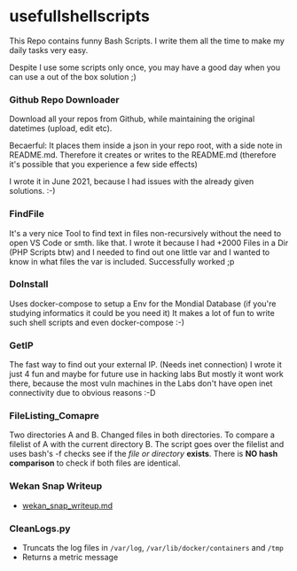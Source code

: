 # usefullshellscripts
This Repo contains funny Bash Scripts. I write them all the time to make my daily tasks very easy. 

Despite I use some scripts only once, you may have a good day when you can use a out of the box solution ;)

### Github Repo Downloader
Download all your repos from Github, while maintaining the original datetimes (upload, edit etc).

Becaerful: It places them inside a json in your repo root, with a side note in README.md. 
Therefore it creates or writes to the README.md (therefore it's possible that you experience a few side effects) 

I wrote it in June 2021, because I had issues with the already given solutions. :-) 

### FindFile 
It's a very nice Tool to find text in files non-recursively without the need to open VS Code or smth. like that.
I wrote it because I had +2000 Files in a Dir (PHP Scripts btw) and I needed to find out one little var and I wanted to know in what files the var is included.
Successfully worked ;p

### DoInstall 
Uses docker-compose to setup a Env for the Mondial Database (if you're studying informatics it could be you need it)
It makes a lot of fun to write such shell scripts and even docker-compose :-)

### GetIP
The fast way to find out your external IP. (Needs inet connection)
I wrote it just 4 fun and maybe for future use in hacking labs
But mostly it wont work there, because the most vuln machines in the Labs don't have open inet connectivity due to obvious reasons :-D

### FileListing_Comapre
Two directories A and B. Changed files in both directories. To compare a filelist of A with the current directory B. The script goes over the filelist and uses bash's -f checks see if the *file or directory* **exists**. There is **NO hash comparison** to check if both files are identical.

### Wekan Snap Writeup
- [wekan_snap_writeup.md](wekan_snap_writeup.md)

### CleanLogs.py
- Truncats the log files in `/var/log`, `/var/lib/docker/containers` and `/tmp`
- Returns a metric message
